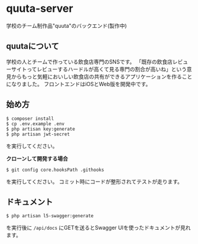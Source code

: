 # quuta-server

学校のチーム制作品"quuta"のバックエンド(製作中)　　

## quutaについて
学校の人とチームで作っている飲食店専門のSNSです。
「既存の飲食店レビューサイトってレビューするハードルが高くて見る専門の割合が高いね」という意見からもっと気軽においしい飲食店の共有ができるアプリケーションを作ることになりました。
フロントエンドはiOSとWeb版を開発中です。

## 始め方
```
$ composer install
$ cp .env.example .env
$ php artisan key:generate
$ php artisan jwt-secret
```
を実行してください。

**クローンして開発する場合**

```
$ git config core.hooksPath .githooks
```
を実行してください。
コミット時にコードが整形されてテストが走ります。

## ドキュメント
```
$ php artisan l5-swagger:generate
```
を実行後に
`/api/docs` にGETを送るとSwagger UIを使ったドキュメントが見れます。

